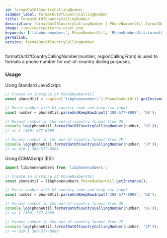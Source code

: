 ```yaml
---
id: formatOutOfCountryCallingNumber
sidebar_label: formatOutOfCountryCallingNumber
title: formatOutOfCountryCallingNumber
description: formatOutOfCountryCallingNumber | PhoneNumberUtil.formatOutOfCountryCallingNumber | Libphonenumbers
image: /img/reactpatterns-cover.png
keywords: ['libphonenumbers', PhoneNumberUtil, 'PhoneNumberUtil.formatOutOfCountryCallingNumber', 'formatOutOfCountryCallingNumber']
permalink: 
version: formatOutOfCountryCallingNumber
---
```


formatOutOfCountryCallingNumber(number, regionCallingFrom) is used to formats a phone number for out-of-country dialing purposes.

### Usage

Using Standard JavaScript:

```js
// Create an instance of PhoneNumberUtil
const phoneUtil = require('libphonenumbers').PhoneNumberUtil.getInstance();

// Parse number with US country code and keep raw input
const number = phoneUtil.parseAndKeepRawInput('300-577-8989', 'US');

// Format number in the out-of-country format from US
console.log(phoneUtil.formatOutOfCountryCallingNumber(number, 'US'));
// => 1 (300) 577-8989

// Format number in the out-of-country format from JP
console.log(phoneUtil.formatOutOfCountryCallingNumber(number, 'JP'));
// => 010 1 300-577-8989
```

Using ECMAScript (ES):

```js
import libphonenumbers from 'libphonenumbers';

// Create an instance of PhoneNumberUtil
const phoneUtil = libphonenumbers.PhoneNumberUtil.getInstance();

// Parse number with US country code and keep raw input
const number = phoneUtil.parseAndKeepRawInput('300-577-8989', 'US');

// Format number in the out-of-country format from US
console.log(phoneUtil.formatOutOfCountryCallingNumber(number, 'US'));
// => 1 (300) 577-8989

// Format number in the out-of-country format from JP
console.log(phoneUtil.formatOutOfCountryCallingNumber(number, 'JP'));
// => 010 1 300-577-8989
```
